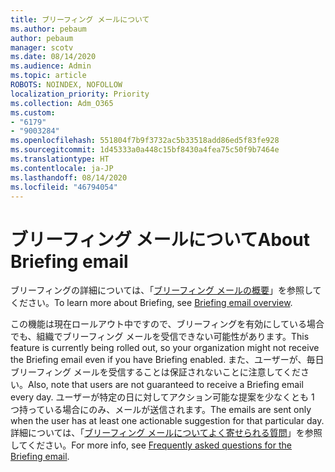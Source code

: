 ```yaml
---
title: ブリーフィング メールについて
ms.author: pebaum
author: pebaum
manager: scotv
ms.date: 08/14/2020
ms.audience: Admin
ms.topic: article
ROBOTS: NOINDEX, NOFOLLOW
localization_priority: Priority
ms.collection: Adm_O365
ms.custom:
- "6179"
- "9003284"
ms.openlocfilehash: 551804f7b9f3732ac5b33518add86ed5f83fe928
ms.sourcegitcommit: 1d45333a0a448c15bf8430a4fea75c50f9b7464e
ms.translationtype: HT
ms.contentlocale: ja-JP
ms.lasthandoff: 08/14/2020
ms.locfileid: "46794054"
---
```

# <a name="about-briefing-email"></a><span data-ttu-id="77d35-102">ブリーフィング メールについて</span><span class="sxs-lookup"><span data-stu-id="77d35-102">About Briefing email</span></span>

<span data-ttu-id="77d35-103">ブリーフィングの詳細については、「[ブリーフィング メールの概要](https://docs.microsoft.com/briefing/be-overview)」を参照してください。</span><span class="sxs-lookup"><span data-stu-id="77d35-103">To learn more about Briefing, see [Briefing email overview](https://docs.microsoft.com/briefing/be-overview).</span></span>  

<span data-ttu-id="77d35-104">この機能は現在ロールアウト中ですので、ブリーフィングを有効にしている場合でも、組織でブリーフィング メールを受信できない可能性があります。</span><span class="sxs-lookup"><span data-stu-id="77d35-104">This feature is currently being rolled out, so your organization might not receive the Briefing email even if you have Briefing enabled.</span></span> <span data-ttu-id="77d35-105">また、ユーザーが、毎日ブリーフィング メールを受信することは保証されないことに注意してください。</span><span class="sxs-lookup"><span data-stu-id="77d35-105">Also, note that users are not guaranteed to receive a Briefing email every day.</span></span> <span data-ttu-id="77d35-106">ユーザーが特定の日に対してアクション可能な提案を少なくとも 1 つ持っている場合にのみ、メールが送信されます。</span><span class="sxs-lookup"><span data-stu-id="77d35-106">The emails are sent only when the user has at least one actionable suggestion for that particular day.</span></span> <span data-ttu-id="77d35-107">詳細については、「[ブリーフィング メールについてよく寄せられる質問](https://docs.microsoft.com/briefing/be-faqs)」を参照してください。</span><span class="sxs-lookup"><span data-stu-id="77d35-107">For more info, see [Frequently asked questions for the Briefing email](https://docs.microsoft.com/briefing/be-faqs).</span></span>